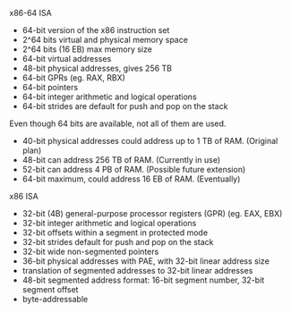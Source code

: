

x86-64 ISA
- 64-bit version of the x86 instruction set
- 2^64 bits virtual and physical memory space
- 2^64 bits (16 EB) max memory size
- 64-bit virtual addresses
- 48-bit physical addresses, gives 256 TB
- 64-bit GPRs (eg. RAX, RBX)
- 64-bit pointers
- 64-bit integer arithmetic and logical operations
- 64-bit strides are default for push and pop on the stack

Even though 64 bits are available, not all of them are used.
- 40-bit physical addresses could address up to 1 TB of RAM. (Original plan)
- 48-bit can address 256 TB of RAM. (Currently in use)
- 52-bit can address 4 PB of RAM. (Possible future extension)
- 64-bit maximum, could address 16 EB of RAM. (Eventually)


x86 ISA
- 32-bit (4B) general-purpose processor registers (GPR) (eg. EAX, EBX)
- 32-bit integer arithmetic and logical operations
- 32-bit offsets within a segment in protected mode
- 32-bit strides default for push and pop on the stack
- 32-bit wide non-segmented pointers
- 36-bit physical addresses with PAE, with 32-bit linear address size
- translation of segmented addresses to 32-bit linear addresses
- 48-bit segmented address format: 16-bit segment number, 32-bit segment offset
- byte-addressable
